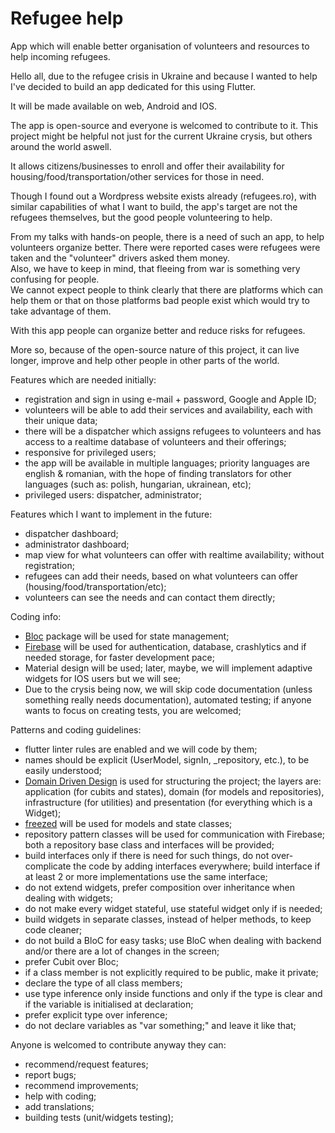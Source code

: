 # Refugee help
App which will enable better organisation of volunteers and resources to help incoming refugees.  

Hello all, due to the refugee crisis in Ukraine and because I wanted to help I've decided to build an app dedicated for this using Flutter.  

It will be made available on web, Android and IOS.  

The app is open-source and everyone is welcomed to contribute to it. 
This project might be helpful not just for the current Ukraine crysis, but others around the world aswell.  

It allows citizens/businesses to enroll and offer their availability for housing/food/transportation/other services for those in need.  

Though I found out a Wordpress website exists already (refugees.ro), with similar capabilities of what I want to build, the app's target are not the refugees themselves, but the good people volunteering to help.

From my talks with hands-on people, there is a need of such an app, to help volunteers organize better. 
There were reported cases were refugees were taken and the "volunteer" drivers asked them money.   
Also, we have to keep in mind, that fleeing from war is something very confusing for people.  
We cannot expect people to think clearly that there are platforms which can help them or that on those platforms bad people exist 
which would try to take advantage of them.

With this app people can organize better and reduce risks for refugees. 

More so, because of the open-source nature of this project, it can live longer, improve and help other people in other parts of the world.  


Features which are needed initially:  
- registration and sign in using e-mail + password, Google and Apple ID;  
- volunteers will be able to add their services and availability, each with their unique data;  
- there will be a dispatcher which assigns refugees to volunteers and has access to a realtime database of volunteers and their offerings;   
- responsive for privileged users;   
- the app will be available in multiple languages; priority languages are english & romanian, with the hope of finding translators for other languages (such as: polish, hungarian, ukrainean, etc);   
- privileged users: dispatcher, administrator;  

Features which I want to implement in the future:  
- dispatcher dashboard;  
- administrator dashboard;  
- map view for what volunteers can offer with realtime availability; without registration;  
- refugees can add their needs, based on what volunteers can offer (housing/food/transportation/etc);  
- volunteers can see the needs and can contact them directly; 

Coding info:
- [Bloc](https://pub.dev/packages/flutter_bloc) package will be used for state management;  
- [Firebase](https://firebase.flutter.dev/) will be used for authentication, database, crashlytics and if needed storage, for faster development pace;  
- Material design will be used; later, maybe, we will implement adaptive widgets for IOS users but we will see;   
- Due to the crysis being now, we will skip code documentation (unless something really needs documentation), automated testing; if anyone wants to focus on creating tests, you are welcomed;  

Patterns and coding guidelines:
- flutter linter rules are enabled and we will code by them;  
- names should be explicit (UserModel, signIn, _repository, etc.), to be easily understood;   
- [Domain Driven Design](https://resocoder.com/2020/03/09/flutter-firebase-ddd-course-1-domain-driven-design-principles/) is used for structuring the project; the layers are: application (for cubits and states), domain (for models and repositories), infrastructure (for utilities) and presentation (for everything which is a Widget);  
- [freezed](https://pub.dev/packages/freezed) will be used for models and state classes;  
- repository pattern classes will be used for communication with Firebase; both a repository base class and interfaces will be provided;  
- build interfaces only if there is need for such things, do not over-complicate the code by adding interfaces everywhere; build interface if at least 2 or more implementations use the same interface;  
- do not extend widgets, prefer composition over inheritance when dealing with widgets;  
- do not make every widget stateful, use stateful widget only if is needed;  
- build widgets in separate classes, instead of helper methods, to keep code cleaner;  
- do not build a BloC for easy tasks; use BloC when dealing with backend and/or there are a lot of changes in the screen;  
- prefer Cubit over Bloc;  
- if a class member is not explicitly required to be public, make it private;  
- declare the type of all class members;  
- use type inference only inside functions and only if the type is clear and if the variable is initialised at declaration; 
- prefer explicit type over inference;
- do not declare variables as "var something;" and leave it like that;

Anyone is welcomed to contribute anyway they can:
- recommend/request features;
- report bugs;
- recommend improvements;
- help with coding;
- add translations;
- building tests (unit/widgets testing);

